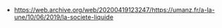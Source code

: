 - https://web.archive.org/web/20200419123247/https://umanz.fr/a-la-une/10/06/2019/la-societe-liquide